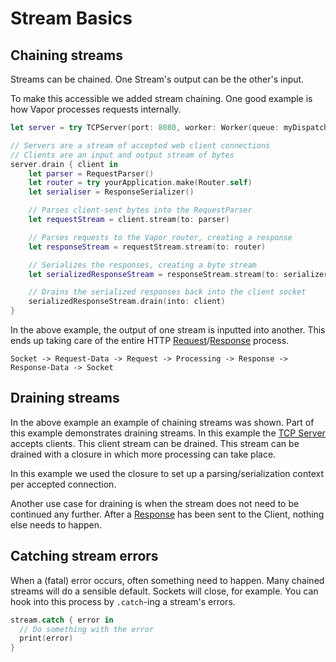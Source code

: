 # Stream Basics

## Chaining streams

Streams can be chained. One Stream's output can be the other's input.

To make this accessible we added stream chaining. One good example is how Vapor processes requests internally.

```swift
let server = try TCPServer(port: 8080, worker: Worker(queue: myDispatchQueue))

// Servers are a stream of accepted web client connections
// Clients are an input and output stream of bytes
server.drain { client in
    let parser = RequestParser()
    let router = try yourApplication.make(Router.self)
    let serialiser = ResponseSerializer()

    // Parses client-sent bytes into the RequestParser
    let requestStream = client.stream(to: parser)

    // Parses requests to the Vapor router, creating a response
    let responseStream = requestStream.stream(to: router)

    // Serializes the responses, creating a byte stream
    let serializedResponseStream = responseStream.stream(to: serializer)

    // Drains the serialized responses back into the client socket
    serializedResponseStream.drain(into: client)
}
```

In the above example, the output of one stream is inputted into another. This ends up taking care of the entire HTTP [Request](../http/request.md)/[Response](../http/response.md) process.

`Socket -> Request-Data -> Request -> Processing -> Response -> Response-Data -> Socket`

## Draining streams

In the above example an example of chaining streams was shown. Part of this example demonstrates draining streams. In this example the [TCP Server](../sockets/tcp-server.md) accepts clients. This client stream can be drained. This stream can be drained with a closure in which more processing can take place.

In this example we used the closure to set up a parsing/serialization context per accepted connection.

Another use case for draining is when the stream does not need to be continued any further. After a [Response](../http/response.md) has been sent to the Client, nothing else needs to happen.

## Catching stream errors

When a (fatal) error occurs, often something need to happen. Many chained streams will do a sensible default. Sockets will close, for example. You can hook into this process by `.catch`-ing a stream's errors.

```swift
stream.catch { error in
  // Do something with the error
  print(error)
}
```
